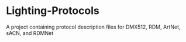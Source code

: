 # Lighting-Protocols
A project containing protocol description files for DMX512, RDM, ArtNet, sACN, and RDMNet
